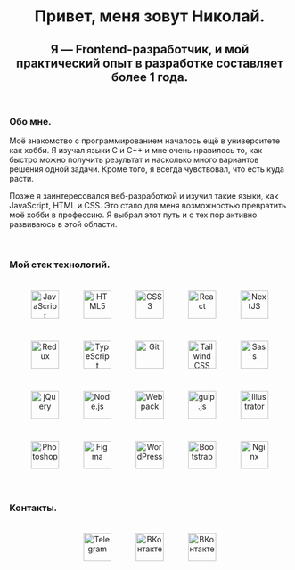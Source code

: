 # <h1 align="center">Привет, меня зовут Николай.</h1>

## <h2 align="center">Я — Frontend-разработчик, и мой практический опыт в разработке составляет более 1 года.</h2>

<br/>

### Обо мне.

<p>Моё знакомство с программированием началось ещё в университете как хобби. Я изучал языки C и C++ и мне очень нравилось то, как быстро можно получить результат и насколько много вариантов решения одной задачи. Кроме того, я всегда чувствовал, что есть куда расти.</p>
<p>Позже я заинтересовался веб-разработкой и изучил такие языки, как JavaScript, HTML и CSS. Это стало для меня возможностью превратить моё хобби в профессию. Я выбрал этот путь и с тех пор активно развиваюсь в этой области.</p>

<br/>

### Мой стек технологий.

<div align="center" > 
<a href="https://developer.mozilla.org/ru/docs/Web/JavaScript" target="_blank"><img style="margin: 20px" src="https://profilinator.rishav.dev/skills-assets/javascript-original.svg" alt="JavaScript" height="50" /></a> <a href="https://en.wikipedia.org/wiki/HTML5" target="_blank"><img style="margin: 20px" src="https://profilinator.rishav.dev/skills-assets/html5-original-wordmark.svg" alt="HTML5" height="50" /></a> <a href="https://www.w3schools.com/css/" target="_blank"><img style="margin: 20px" src="https://profilinator.rishav.dev/skills-assets/css3-original-wordmark.svg" alt="CSS3" height="50" /></a> <a href="https://reactjs.org/" target="_blank"><img style="margin: 20px" src="https://profilinator.rishav.dev/skills-assets/react-original-wordmark.svg" alt="React" height="50" /></a> <a href="https://nextjs.org/" target="_blank"><img style="margin: 20px" src="https://profilinator.rishav.dev/skills-assets/nextjs.png" alt="NextJS" height="50" /></a> <a href="https://redux.js.org/" target="_blank"><img style="margin: 20px" src="https://profilinator.rishav.dev/skills-assets/redux-original.svg" alt="Redux" height="50" /></a> <a href="https://www.typescriptlang.org/" target="_blank"><img style="margin: 20px" src="https://profilinator.rishav.dev/skills-assets/typescript-original.svg" alt="TypeScript" height="50" /></a> <a href="https://github.com/" target="_blank"><img style="margin: 20px" src="https://profilinator.rishav.dev/skills-assets/git-scm-icon.svg" alt="Git" height="50" /></a> <a href="https://www.tailwindcss.com/" target="_blank"><img style="margin: 20px" src="https://profilinator.rishav.dev/skills-assets/tailwindcss.svg" alt="Tailwind CSS" height="50" /></a> <a href="https://sass-lang.com/" target="_blank"><img style="margin: 20px" src="https://profilinator.rishav.dev/skills-assets/sass-original.svg" alt="Sass" height="50" /></a> <a href="https://jquery.com/" target="_blank"><img style="margin: 20px" src="https://profilinator.rishav.dev/skills-assets/jquery.png" alt="jQuery" height="50" /></a> <a href="https://nodejs.org/" target="_blank"><img style="margin: 20px" src="https://profilinator.rishav.dev/skills-assets/nodejs-original-wordmark.svg" alt="Node.js" height="50" /></a> <a href="https://webpack.js.org/" target="_blank"><img style="margin: 20px" src="https://profilinator.rishav.dev/skills-assets/webpack-original.svg" alt="Webpack" height="50" /></a> <a href="https://gulpjs.com/" target="_blank"><img style="margin: 20px" src="https://profilinator.rishav.dev/skills-assets/gulp-plain.svg" alt="gulp.js" height="50" /></a> <a href="https://www.adobe.com/in/products/illustrator.html" target="_blank"><img style="margin: 20px" src="https://profilinator.rishav.dev/skills-assets/adobe_illustrator-icon.svg" alt="Illustrator" height="50" /></a> <a href="https://www.adobe.com/in/products/photoshop.html" target="_blank"><img style="margin: 20px" src="https://profilinator.rishav.dev/skills-assets/photoshop-plain.svg" alt="Photoshop" height="50" /></a> <a href="https://www.figma.com/" target="_blank"><img style="margin: 20px" src="https://profilinator.rishav.dev/skills-assets/figma-icon.svg" alt="Figma" height="50" /></a> <a href="https://wordpress.com/" target="_blank"><img  style="margin: 20px" src="https://profilinator.rishav.dev/skills-assets/wordpress.png" alt="WordPress" height="50" /></a> <a href="https://getbootstrap.com/docs/3.4/javascript/" target="_blank"><img style="margin: 20px" src="https://profilinator.rishav.dev/skills-assets/bootstrap-plain.svg" alt="Bootstrap" height="50" /></a> <a href="https://www.nginx.com/" target="_blank"><img style="margin: 20px" src="https://profilinator.rishav.dev/skills-assets/nginx-original.svg" alt="Nginx" height="50" /></a>
</div>

<br/>

### Контакты.

<div align="center">
<a href="https://t.me/NikolayPilgun" target="_blank" ><img style="margin: 20px" src="https://img.shields.io/badge/Telegram-4B99D1?style=for-the-badge&logo=telegram&logoColor=FFA500" alt="Telegram" height="50"/></a>
<a href="https://vk.com/nikolaypilgun" target="_blank"><img style="margin: 20px" src="https://img.shields.io/badge/ВКонтакте-0000FF?style=for-the-badge&logo=vk&logoColor=FFA500" alt="ВКонтакте" height="50"/></a>
<a href="mailto:a03198814s@gmail.com" target="_blank"><img style="margin: 20px" src="https://img.shields.io/badge/gmail-4B99D1?style=for-the-badge&logo=gmail&logoColor=FFA500" alt="ВКонтакте" height="50"/></a>

</div>

<br/>
